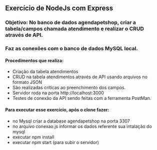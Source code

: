 ## Exercício de NodeJs com Express

### Objetivo: No banco de dados agendapetshop, criar a tabela/campos chamada atendimento e realizar o CRUD através de API.

### Faz as conexões com o banco de dados MySQL local. 

#### Procedimentos que realiza:
- Criação da tabela atendimentos
- CRUD na tabela atendimentos através de API usando arquivos no formato JSON
- São realizadas críticas ao preenchimento dos campos.
- Servidor roda na porta http://localhost:3000
- Testes de conexão da API sendo feitas com a ferramenta PostMan.

#### Para executar esse exercício, após o clone fazer:
- no Mysql criar a database agendapetshop na porta 3307
- no arquivo conexao.js informar os dados referente sua intalação do mysql
- executar npm install
- executar npm start (para subir o servidor)





